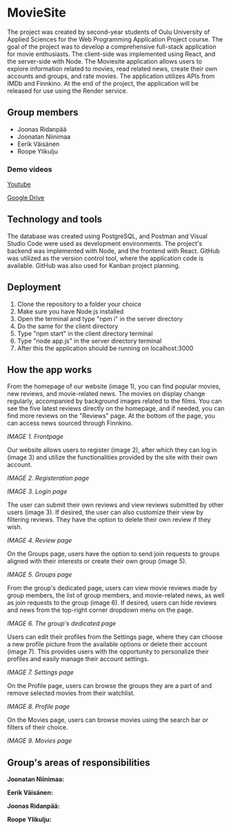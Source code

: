 
# MovieSite

The project was created by second-year students of Oulu University of Applied Sciences for the Web Programming Application Project course. The goal of the project was to develop a comprehensive full-stack application for movie enthusiasts. The client-side was implemented using React, and the server-side with Node. The Moviesite application allows users to explore information related to movies, read related news, create their own accounts and groups, and rate movies. The application utilizes APIs from IMDb and Finnkino. At the end of the project, the application will be released for use using the Render service.

## Group members
- Joonas Ridanpää
- Joonatan Niinimaa
- Eerik Väisänen
- Roope Ylikulju

### Demo videos
[Youtube](https://www.youtube.com/watch?v=H3Bj4Q2qrzo)

[Google Drive](https://drive.google.com/file/d/1q7ImzuhIuh4FbFIsn1qHvr80fPhqhndl/view?pli=1)

## Technology and tools
The database was created using PostgreSQL, and Postman and Visual Studio Code were used as development environments. The project's backend was implemented with Node, and the frontend with React. GitHub was utilized as the version control tool, where the application code is available. GitHub was also used for Kanban project planning.

## Deployment

1. Clone the repository to a folder your choice
2. Make sure you have Node.js installed
3. Open the terminal and type "npm i" in the server directory
4. Do the same for the client directory
5. Type "npm start" in the client directory terminal
6. Type "node app.js" in the server directory terminal
7. After this the application should be running on localhost:3000

## How the app works

From the homepage of our website (image 1), you can find popular movies, new reviews, and movie-related news. The movies on display change regularly, accompanied by background images related to the films. You can see the five latest reviews directly on the homepage, and if needed, you can find more reviews on the "Reviews" page. At the bottom of the page, you can access news sourced through Finnkino.


[//]: <> (Add image1 url here.)
*IMAGE 1. Frontpage*

Our website allows users to register (image 2), after which they can log in (image 3) and utilize the functionalities provided by the site with their own account.

[//]: <> (Add image2 url here.)
*IMAGE 2. Registeration page*

[//]: <> (Add image3 url here.)
*IMAGE 3. Login page*

The user can submit their own reviews and view reviews submitted by other users (image 3). If desired, the user can also customize their view by filtering reviews. They have the option to delete their own review if they wish.

[//]: <> (Add image4 url here.)
*IMAGE 4. Review page*

On the Groups page, users have the option to send join requests to groups aligned with their interests or create their own group (image 5).

[//]: <> (Add image5 url here.)
*IMAGE 5. Groups page*

From the group's dedicated page, users can view movie reviews made by group members, the list of group members, and movie-related news, as well as join requests to the group (image 6). If desired, users can hide reviews and news from the top-right corner dropdown menu on the page.

[//]: <> (Add image6 url here.)
*IMAGE 6. The group's dedicated page*


Users can edit their profiles from the Settings page, where they can choose a new profile picture from the available options or delete their account (image 7). This provides users with the opportunity to personalize their profiles and easily manage their account settings.

[//]: <> (Add image7 url here.)
*IMAGE 7. Settings page*

On the Profile page, users can browse the groups they are a part of and remove selected movies from their watchlist.

[//]: <> (Add image8 url here.)
*IMAGE 8. Profile page*

On the Movies page, users can browse movies using the search bar or filters of their choice.

[//]: <> (Add image9 url here.)
*IMAGE 9. Movies page*

## Group's areas of responsibilities

**Joonatan Niinimaa:**


**Eerik Väisänen:**


**Joonas Ridanpää:**


**Roope Ylikulju:**
